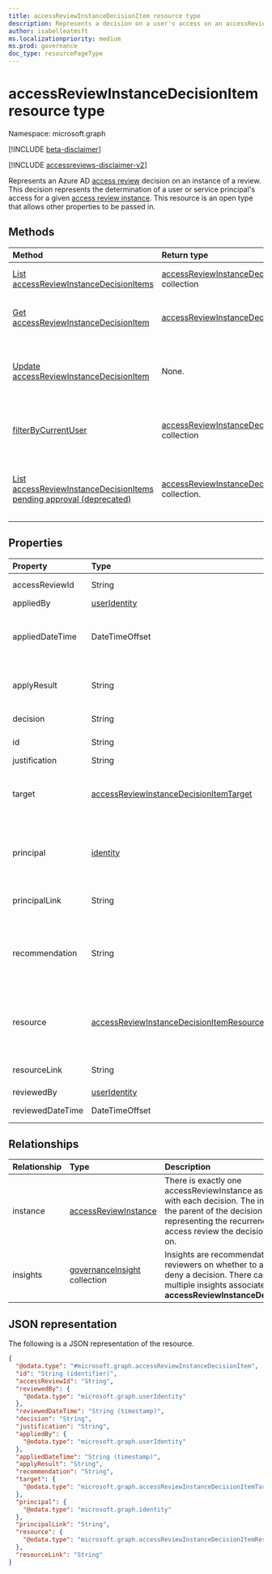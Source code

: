 ```yaml
---
title: accessReviewInstanceDecisionItem resource type
description: Represents a decision on a user's access on an accessReviewInstance.
author: isabelleatmsft
ms.localizationpriority: medium
ms.prod: governance
doc_type: resourcePageType
---
```


# accessReviewInstanceDecisionItem resource type

Namespace: microsoft.graph

[!INCLUDE [beta-disclaimer](../../includes/beta-disclaimer.md)]

[!INCLUDE [accessreviews-disclaimer-v2](../../includes/accessreviews-disclaimer-v2.md)]

Represents an Azure AD [access review](accessreviewsv2-overview.md) decision on an instance of a review. This decision represents the determination of a user or service principal's access for a given [access review instance](accessreviewinstance.md).  This resource is an open type that allows other properties to be passed in.

## Methods

| Method                                                                                                                                 | Return type                                                                                     | Description                                                                                                                                                                                                                                         |
| :------------------------------------------------------------------------------------------------------------------------------------- | :---------------------------------------------------------------------------------------------- | :-------------------------------------------------------------------------------------------------------------------------------------------------------------------------------------------------------------------------------------------------- |
| [List accessReviewInstanceDecisionItems](../api/accessreviewinstance-list-decisions.md)                                                | [accessReviewInstanceDecisionItem](accessreviewinstancedecisionitem.md) collection              | Get a list of the [accessReviewInstanceDecisionItem](../resources/accessreviewinstancedecisionitem.md) objects and their properties.                                                                                                                |
| [Get accessReviewInstanceDecisionItem](../api/accessreviewinstancedecisionitem-get.md)                                                 | [accessReviewInstanceDecisionItem](../resources/accessreviewinstancedecisionitem.md)            | Read the properties and relationships of an [accessReviewInstanceDecisionItem](../resources/accessreviewinstancedecisionitem.md) object.                                                                                                            |
| [Update accessReviewInstanceDecisionItem](../api/accessreviewinstancedecisionitem-update.md)                                           | None.                                                                                           | For any accessReviewInstanceDecisionItems that the calling user is assigned a reviewer on, calling user can record a decision by patching the decision object.                                                                                      |
| [filterByCurrentUser](../api/accessreviewinstancedecisionitem-filterbycurrentuser.md)                                                  | [accessReviewInstanceDecisionItem](../resources/accessreviewinstancedecisionitem.md) collection | Retrieves all [accessReviewInstanceDecisionItems](accessreviewinstancedecisionitem.md) objects where the calling use is the reviewer for a given [accessReviewInstance](accessreviewinstance.md).                                                   |
| [List accessReviewInstanceDecisionItems pending approval (deprecated)](../api/accessreviewinstancedecisionitem-listpendingapproval.md) | [accessReviewInstanceDecisionItem](accessreviewinstancedecisionitem.md) collection.             | Get all accessReviewInstanceDecisionItems assigned to the calling user, for a specific accessReviewInstance. This method is being deprecated and replaced by [filterByCurrentUser](../api/accessreviewinstancedecisionitem-filterbycurrentuser.md). |

## Properties

| Property         | Type                                                                                                 | Description                                                                                                                                                                                                                                                                                                                                                                                                                            |
| :--------------- | :--------------------------------------------------------------------------------------------------- | :------------------------------------------------------------------------------------------------------------------------------------------------------------------------------------------------------------------------------------------------------------------------------------------------------------------------------------------------------------------------------------------------------------------------------------- |
| accessReviewId   | String                                                                                               | The identifier of the accessReviewInstance parent. Supports `$select`. Read-only.                                                                                                                                                                                                                                                                                                                                                      |
| appliedBy        | [userIdentity](../resources/useridentity.md)                                                         | The identifier of the user who applied the decision. Read-only.                                                                                                                                                                                                                                                                                                                                                                        |
| appliedDateTime  | DateTimeOffset                                                                                       | The timestamp when the approval decision was applied. The DatetimeOffset type represents date and time information using ISO 8601 format and is always in UTC time. For example, midnight UTC on Jan 1, 2014 is `2014-01-01T00:00:00Z`.  Supports `$select`. Read-only.                                                                                                                                                                |
| applyResult      | String                                                                                               | The result of applying the decision. Possible values: `New`, `AppliedSuccessfully`, `AppliedWithUnknownFailure`, `AppliedSuccessfullyButObjectNotFound` and `ApplyNotSupported`. Supports `$select`, `$orderby`, and `$filter` (`eq` only). Read-only.                                                                                                                                                                                 |
| decision         | String                                                                                               | Result of the review. Possible values: `Approve`, `Deny`, `NotReviewed`, or `DontKnow`. Supports `$select`, `$orderby`, and `$filter` (`eq` only).                                                                                                                                                                                                                                                                                     |
| id               | String                                                                                               | The identifier of the decision. Inherited from [entity](../resources/entity.md). Supports `$select`. Read-only.                                                                                                                                                                                                                                                                                                                        |
| justification    | String                                                                                               | Justification left by the reviewer when they made the decision.                                                                                                                                                                                                                                                                                                                                                                        |
| target           | [accessReviewInstanceDecisionItemTarget](accessreviewinstancedecisionitemtarget.md)                  | The target of this specific decision. Decision targets can be of different types – each one with its own specific properties. See [accessReviewInstanceDecisionItemTarget](accessreviewinstancedecisionitemtarget.md). Read-only. <br/> This property has been replaced by the `principal` and `resource` properties in v1.0.                                                                                                          |
| principal        | [identity](../resources/identity.md)                                                                 | Every decision item in an access review represents a principal's access to a resource. This property represents details of the principal. For example, if a decision item represents access of User "Bob" to Group "Sales" - The principal is "Bob" and the resource is "Sales". Principals can be of two types - userIdentity and servicePrincipalIdentity. Supports `$select`. Read-only.                                            |
| principalLink    | String                                                                                               | Link to the principal object. For example: `https://graph.microsoft.com/v1.0/users/a6c7aecb-cbfd-4763-87ef-e91b4bd509d9`. Read-only.                                                                                                                                                                                                                                                                                                   |
| recommendation   | String                                                                                               | A system-generated recommendation for the approval decision based off last interactive sign-in to tenant. Recommend approve if sign-in is within thirty days of start of review. Recommend deny if sign-in is greater than thirty days of start of review. Recommendation not available otherwise. Possible values: `Approve`, `Deny`, or `NoInfoAvailable`. Supports `$select`, `$orderby`, and `$filter` (`eq` only). Read-only.     |
| resource         | [accessReviewInstanceDecisionItemResource](../resources/accessreviewinstancedecisionitemresource.md) | Every decision item in an access review represents a principal's access to a resource. This property represents details of the resource. For example, if a decision item represents access of User "Bob" to Group "Sales" - The principal is Bob and the resource is "Sales". Resources can be of multiple types. See [accessReviewInstanceDecisionItemResource](../resources/accessreviewinstancedecisionitemresource.md). Read-only. |
| resourceLink     | String                                                                                               | A link to the resource. For example, `https://graph.microsoft.com/v1.0/servicePrincipals/c86300f3-8695-4320-9f6e-32a2555f5ff8`. Supports `$select`. Read-only.                                                                                                                                                                                                                                                                         |
| reviewedBy       | [userIdentity](../resources/useridentity.md)                                                         | The identifier of the reviewer. Supports `$select`. Read-only.                                                                                                                                                                                                                                                                                                                                                                         |
| reviewedDateTime | DateTimeOffset                                                                                       | The timestamp when the review decision occurred. Supports `$select`. Read-only.                                                                                                                                                                                                                                                                                                                                                        |

## Relationships

| Relationship | Type                                                 | Description                                                                                                                                                                                         |
| :----------- | :--------------------------------------------------- | :-------------------------------------------------------------------------------------------------------------------------------------------------------------------------------------------------- |
| instance     | [accessReviewInstance](accessreviewinstance.md)      | There is exactly one accessReviewInstance associated with each decision. The instance is the parent of the decision item, representing the recurrence of the access review the decision is made on. |
| insights     | [governanceInsight](governanceinsight.md) collection | Insights are recommendations to reviewers on whether to approve or deny a decision. There can be multiple insights associated with an **accessReviewInstanceDecisionItem**.                         |

## JSON representation

The following is a JSON representation of the resource.

<!-- {
  "blockType": "resource",
  "keyProperty": "id",
  "@odata.type": "microsoft.graph.accessReviewInstanceDecisionItem",
  "openType": true
}
-->

```json
{
  "@odata.type": "#microsoft.graph.accessReviewInstanceDecisionItem",
  "id": "String (identifier)",
  "accessReviewId": "String",
  "reviewedBy": {
    "@odata.type": "microsoft.graph.userIdentity"
  },
  "reviewedDateTime": "String (timestamp)",
  "decision": "String",
  "justification": "String",
  "appliedBy": {
    "@odata.type": "microsoft.graph.userIdentity"
  },
  "appliedDateTime": "String (timestamp)",
  "applyResult": "String",
  "recommendation": "String",
  "target": {
    "@odata.type": "microsoft.graph.accessReviewInstanceDecisionItemTarget"
  },
  "principal": {
    "@odata.type": "microsoft.graph.identity"
  },
  "principalLink": "String",
  "resource": {
    "@odata.type": "microsoft.graph.accessReviewInstanceDecisionItemResource"
  },
  "resourceLink": "String"
}
```

